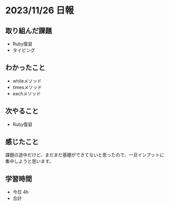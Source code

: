 # 2023/11/26 日報

## 取り組んだ課題
- Ruby復習
- タイピング

## わかったこと
- whileメソッド
- timesメソッド
- eachメソッド

## 次やること
- Ruby復習

## 感じたこと
課題の途中だけど、まだまだ基礎ができてないと思ったので、一旦インプットに集中しようと思います。


## 学習時間
- 今日 4h
- 合計
